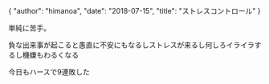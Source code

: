 {
   "author": "himanoa",
   "date": "2018-07-15",
   "title": "ストレスコントロール"
}

単純に苦手。

負な出来事が起こると愚直に不安にもなるしストレスが来るし何しろイライラするし機嫌もわるくなる

今日もハースで9連敗した
